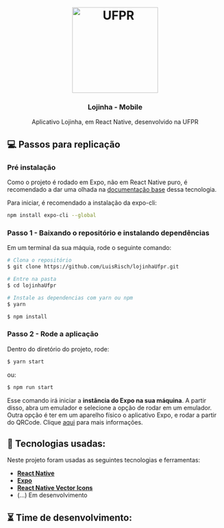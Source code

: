 <h1 align="center">
    <img height="200" alt="UFPR" src="https://upload.wikimedia.org/wikipedia/pt/9/9c/Ufpr_logo.jpg" />
</h1>

<h3 align="center">
  Lojinha - Mobile
</h3>
<p align="center">
  Aplicativo Lojinha, em React Native, desenvolvido na UFPR
</p>

## :computer: Passos para replicação

### **Pré instalação**

Como o projeto é rodado em Expo, não em React Native puro, é recomendado a dar uma olhada na [documentação base](https://expo.io/learn) dessa tecnologia.

Para iniciar, é recomendado a instalação da expo-cli:

```bash
npm install expo-cli --global
```

### **Passo 1 - Baixando o repositório e instalando dependências**

Em um terminal da sua máquia, rode o seguinte comando:

```bash
# Clona o repositório
$ git clone https://github.com/LuisRisch/lojinhaUfpr.git

# Entre na pasta
$ cd lojinhaUfpr

# Instale as dependencias com yarn ou npm
$ yarn

$ npm install
```

### **Passo 2 - Rode a aplicação**

Dentro do diretório do projeto, rode:

```bash
$ yarn start
```

ou:

```bash
$ npm run start
```

Esse comando irá iniciar a **instância do Expo na sua máquina**. A partir disso, abra um emulador e selecione a opção de rodar em um emulador. Outra opção é ter em um aparelho físico o aplicativo Expo, e rodar a partir do QRCode. Clique [aqui](https://www.youtube.com/watch?v=eSjFDWYkdxM&ab_channel=Rocketseat) para mais informações.

## :wrench: Tecnologias usadas:

Neste projeto foram usadas as seguintes tecnologias e ferramentas:

- [**React Native**](https://reactnative.dev/docs/getting-started)
- [**Expo**](https://expo.io/learn)
- [**React Native Vector Icons**](https://github.com/oblador/react-native-vector-icons)
- (...) Em desenvolvimento

## :hourglass_flowing_sand: Time de desenvolvimento:
